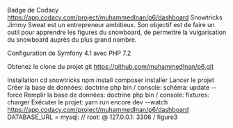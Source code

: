 Badge de Codacy
https://app.codacy.com/project/muhammedInan/p6/dashboard
Snowtricks Jimmy Sweat est un entrepreneur ambitieux. Son objectif est de faire un outil pour apprendre les figures du snowboard, de permettre la vulgarisation du snowboard auprès du plus grand nombre.

Configuration de Symfony 4.1 avec PHP 7.2

Obtenez le clone du projet git https://github.com/muhammedInan/p6.git

Installation cd snowtricks npm install composer installer Lancer le projet Créer la base de données: doctrine php bin / console: schéma: update --force Remplir la base de données: doctrine php bin / console: fixtures: charger Exécuter le projet: yarn run encore dev --watch https://app.codacy.com/project/muhammedInan/p6/dashboard DATABASE_URL = mysql: // root: @ 127.0.0.1: 3306 / figure3